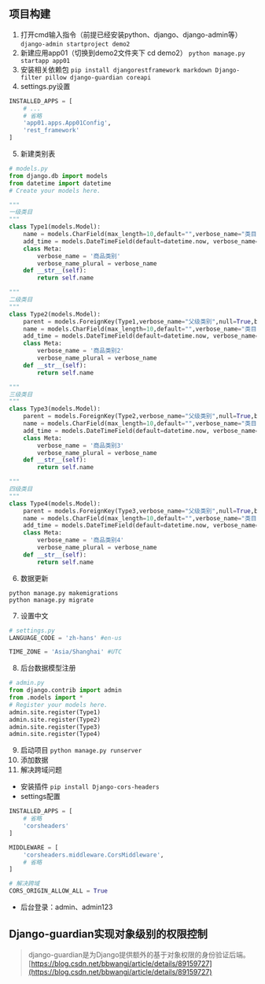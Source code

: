 ## 项目构建
1. 打开cmd输入指令（前提已经安装python、django、django-admin等）
`django-admin startproject demo2`
2. 新建应用app01（切换到demo2文件夹下 cd demo2）
`python manage.py startapp app01`
3. 安装相关依赖包
`pip install djangorestframework markdown Django-filter pillow django-guardian coreapi`
4. settings.py设置
```python
INSTALLED_APPS = [
    # ...
    # 省略
    'app01.apps.App01Config',
    'rest_framework'
]
```
5. 新建类别表
```python
# models.py
from django.db import models
from datetime import datetime
# Create your models here.

"""
一级类目
"""
class Type1(models.Model):
    name = models.CharField(max_length=10,default="",verbose_name="类目名")
    add_time = models.DateTimeField(default=datetime.now, verbose_name='添加时间')
    class Meta:
        verbose_name = '商品类别'
        verbose_name_plural = verbose_name
    def __str__(self):
        return self.name

"""
二级类目
"""
class Type2(models.Model):
    parent = models.ForeignKey(Type1,verbose_name="父级类别",null=True,blank=True,on_delete=models.CASCADE)
    name = models.CharField(max_length=10,default="",verbose_name="类目名")
    add_time = models.DateTimeField(default=datetime.now, verbose_name='添加时间')
    class Meta:
        verbose_name = '商品类别2'
        verbose_name_plural = verbose_name
    def __str__(self):
        return self.name

"""
三级类目
"""
class Type3(models.Model):
    parent = models.ForeignKey(Type2,verbose_name="父级类别",null=True,blank=True,on_delete=models.CASCADE)
    name = models.CharField(max_length=10,default="",verbose_name="类目名")
    add_time = models.DateTimeField(default=datetime.now, verbose_name='添加时间')
    class Meta:
        verbose_name = '商品类别3'
        verbose_name_plural = verbose_name
    def __str__(self):
        return self.name

"""
四级类目
"""
class Type4(models.Model):
    parent = models.ForeignKey(Type3,verbose_name="父级类别",null=True,blank=True,on_delete=models.CASCADE)
    name = models.CharField(max_length=10,default="",verbose_name="类目名")
    add_time = models.DateTimeField(default=datetime.now, verbose_name='添加时间')
    class Meta:
        verbose_name = '商品类别4'
        verbose_name_plural = verbose_name
    def __str__(self):
        return self.name

```
6. 数据更新
```
python manage.py makemigrations
python manage.py migrate
```
7. 设置中文
```python
# settings.py
LANGUAGE_CODE = 'zh-hans' #en-us

TIME_ZONE = 'Asia/Shanghai' #UTC
```
8. 后台数据模型注册
```python
# admin.py
from django.contrib import admin
from .models import *
# Register your models here.
admin.site.register(Type1)
admin.site.register(Type2)
admin.site.register(Type3)
admin.site.register(Type4)
```
9. 启动项目
`python manage.py runserver`
10. 添加数据
11. 解决跨域问题
* 安装插件
`pip install Django-cors-headers`
* settings配置
```python
INSTALLED_APPS = [
    # 省略
    'corsheaders'
]

MIDDLEWARE = [
    'corsheaders.middleware.CorsMiddleware',
    # 省略
]

# 解决跨域
CORS_ORIGIN_ALLOW_ALL = True
```

* 后台登录：admin、admin123

## Django-guardian实现对象级别的权限控制
> django-guardian是为Django提供额外的基于对象权限的身份验证后端。
[https://blog.csdn.net/bbwangj/article/details/89159727](https://blog.csdn.net/bbwangj/article/details/89159727)